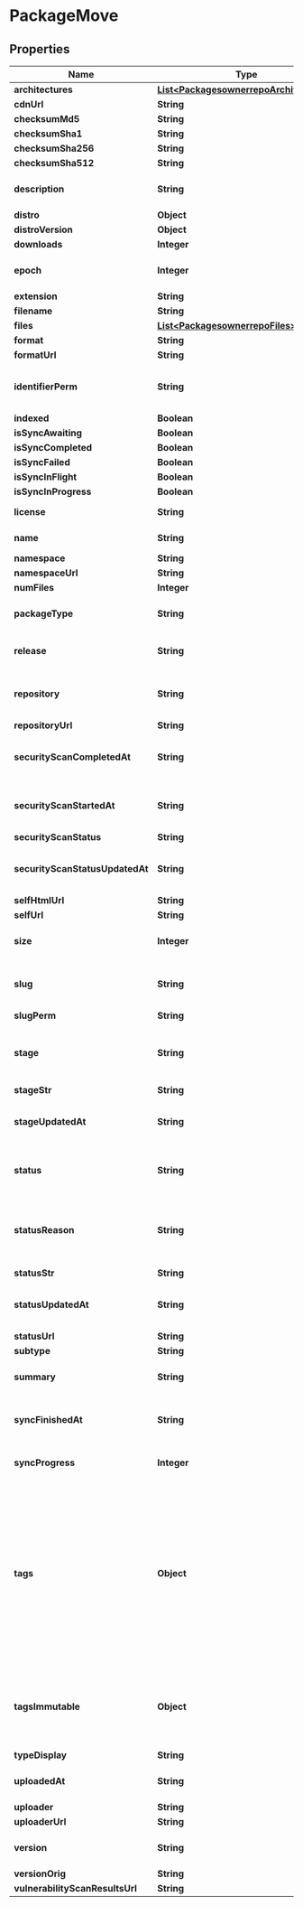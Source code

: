 
# PackageMove

## Properties
Name | Type | Description | Notes
------------ | ------------- | ------------- | -------------
**architectures** | [**List&lt;PackagesownerrepoArchitectures&gt;**](PackagesownerrepoArchitectures.md) |  |  [optional]
**cdnUrl** | **String** |  |  [optional]
**checksumMd5** | **String** |  |  [optional]
**checksumSha1** | **String** |  |  [optional]
**checksumSha256** | **String** |  |  [optional]
**checksumSha512** | **String** |  |  [optional]
**description** | **String** | A textual description of this package. |  [optional]
**distro** | **Object** |  |  [optional]
**distroVersion** | **Object** |  |  [optional]
**downloads** | **Integer** |  |  [optional]
**epoch** | **Integer** | The epoch of the package version (if any). |  [optional]
**extension** | **String** |  |  [optional]
**filename** | **String** |  |  [optional]
**files** | [**List&lt;PackagesownerrepoFiles&gt;**](PackagesownerrepoFiles.md) |  |  [optional]
**format** | **String** |  |  [optional]
**formatUrl** | **String** |  |  [optional]
**identifierPerm** | **String** | Unique and permanent identifier for the package. |  [optional]
**indexed** | **Boolean** |  |  [optional]
**isSyncAwaiting** | **Boolean** |  |  [optional]
**isSyncCompleted** | **Boolean** |  |  [optional]
**isSyncFailed** | **Boolean** |  |  [optional]
**isSyncInFlight** | **Boolean** |  |  [optional]
**isSyncInProgress** | **Boolean** |  |  [optional]
**license** | **String** | The license of this package. |  [optional]
**name** | **String** | The name of this package. |  [optional]
**namespace** | **String** |  |  [optional]
**namespaceUrl** | **String** |  |  [optional]
**numFiles** | **Integer** |  |  [optional]
**packageType** | **String** | The type of package contents. |  [optional]
**release** | **String** | The release of the package version (if any). |  [optional]
**repository** | **String** | The repository the package will be moved to. |  [optional]
**repositoryUrl** | **String** |  |  [optional]
**securityScanCompletedAt** | **String** | The datetime the security scanning was completed. |  [optional]
**securityScanStartedAt** | **String** | The datetime the security scanning was started. |  [optional]
**securityScanStatus** | **String** |  |  [optional]
**securityScanStatusUpdatedAt** | **String** | The datetime the security scanning status was updated. |  [optional]
**selfHtmlUrl** | **String** |  |  [optional]
**selfUrl** | **String** |  |  [optional]
**size** | **Integer** | The calculated size of the package. |  [optional]
**slug** | **String** | The public unique identifier for the package. |  [optional]
**slugPerm** | **String** |  |  [optional]
**stage** | **String** | The synchronisation (in progress) stage of the package. |  [optional]
**stageStr** | **String** |  |  [optional]
**stageUpdatedAt** | **String** | The datetime the package stage was updated at. |  [optional]
**status** | **String** | The synchronisation status of the package. |  [optional]
**statusReason** | **String** | A textual description for the synchronous status reason (if any |  [optional]
**statusStr** | **String** |  |  [optional]
**statusUpdatedAt** | **String** | The datetime the package status was updated at. |  [optional]
**statusUrl** | **String** |  |  [optional]
**subtype** | **String** |  |  [optional]
**summary** | **String** | A one-liner synopsis of this package. |  [optional]
**syncFinishedAt** | **String** | The datetime the package sync was finished at. |  [optional]
**syncProgress** | **Integer** | Synchronisation progress (from 0-100) |  [optional]
**tags** | **Object** | All tags on the package, grouped by tag type. This includes immutable tags, but doesn&#39;t distinguish them from mutable. To see which tags are immutable specifically, see the tags_immutable field. |  [optional]
**tagsImmutable** | **Object** | All immutable tags on the package, grouped by tag type. Immutable tags cannot be (easily) deleted. |  [optional]
**typeDisplay** | **String** |  |  [optional]
**uploadedAt** | **String** | The date this package was uploaded. |  [optional]
**uploader** | **String** |  |  [optional]
**uploaderUrl** | **String** |  |  [optional]
**version** | **String** | The raw version for this package. |  [optional]
**versionOrig** | **String** |  |  [optional]
**vulnerabilityScanResultsUrl** | **String** |  |  [optional]



